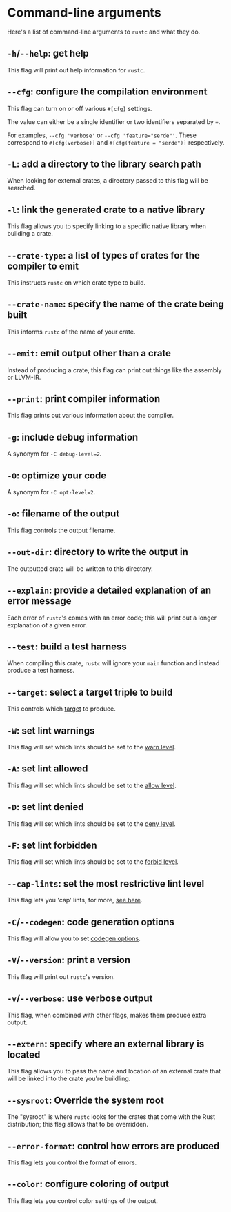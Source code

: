 # Command-line arguments

Here's a list of command-line arguments to `rustc` and what they do.

## `-h`/`--help`: get help

This flag will print out help information for `rustc`.

## `--cfg`: configure the compilation environment

This flag can turn on or off various `#[cfg]` settings.

The value can either be a single identifier or two identifiers separated by `=`.

For examples, `--cfg 'verbose'` or `--cfg 'feature="serde"'`. These correspond
to `#[cfg(verbose)]` and `#[cfg(feature = "serde")]` respectively.

## `-L`: add a directory to the library search path

When looking for external crates, a directory passed to this flag will be searched.

## `-l`: link the generated crate to a native library

This flag allows you to specify linking to a specific native library when building
a crate.

## `--crate-type`: a list of types of crates for the compiler to emit

This instructs `rustc` on which crate type to build.

## `--crate-name`: specify the name of the crate being built

This informs `rustc` of the name of your crate.

## `--emit`: emit output other than a crate

Instead of producing a crate, this flag can print out things like the assembly or LLVM-IR.

## `--print`: print compiler information

This flag prints out various information about the compiler.

## `-g`: include debug information

A synonym for `-C debug-level=2`.

## `-O`: optimize your code

A synonym for `-C opt-level=2`.

## `-o`: filename of the output

This flag controls the output filename.

## `--out-dir`: directory to write the output in

The outputted crate will be written to this directory.

## `--explain`: provide a detailed explanation of an error message

Each error of `rustc`'s comes with an error code; this will print
out a longer explanation of a given error.

## `--test`: build a test harness

When compiling this crate, `rustc` will ignore your `main` function
and instead produce a test harness.

## `--target`: select a target triple to build

This controls which [target](targets/index.html) to produce.

## `-W`: set lint warnings

This flag will set which lints should be set to the [warn level](lints/levels.html#warn).

## `-A`: set lint allowed

This flag will set which lints should be set to the [allow level](lints/levels.html#allow).

## `-D`: set lint denied

This flag will set which lints should be set to the [deny level](lints/levels.html#deny).

## `-F`: set lint forbidden

This flag will set which lints should be set to the [forbid level](lints/levels.html#forbid).

## `--cap-lints`: set the most restrictive lint level

This flag lets you 'cap' lints, for more, [see here](lints/levels.html#capping-lints).

## `-C`/`--codegen`: code generation options

This flag will allow you to set [codegen options](codegen-options/index.html).

## `-V`/`--version`: print a version

This flag will print out `rustc`'s version.

## `-v`/`--verbose`: use verbose output

This flag, when combined with other flags, makes them produce extra output.

## `--extern`: specify where an external library is located

This flag allows you to pass the name and location of an external crate that will
be linked into the crate you're buildling.

## `--sysroot`: Override the system root

The "sysroot" is where `rustc` looks for the crates that come with the Rust
distribution; this flag allows that to be overridden.

## `--error-format`: control how errors are produced

This flag lets you control the format of errors.

## `--color`: configure coloring of output

This flag lets you control color settings of the output.
